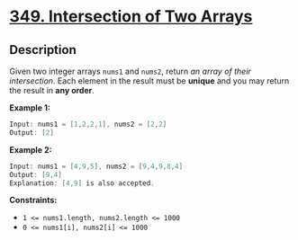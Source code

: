 # [349. Intersection of Two Arrays](https://leetcode.com/problems/intersection-of-two-arrays/)

## Description

Given two integer arrays `nums1` and `nums2`, return _an array of their intersection_. 
Each element in the result must be **unique** and you may return the result in **any order**.

**Example 1:**

```go
Input: nums1 = [1,2,2,1], nums2 = [2,2]
Output: [2]
```

**Example 2:**

```go
Input: nums1 = [4,9,5], nums2 = [9,4,9,8,4]
Output: [9,4]
Explanation: [4,9] is also accepted.
```


**Constraints:**
* `1 <= nums1.length, nums2.length <= 1000`
* `0 <= nums1[i], nums2[i] <= 1000`